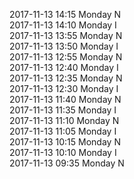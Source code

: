 2017-11-13 14:15 Monday  N  
2017-11-13 14:10 Monday  I  
2017-11-13 13:55 Monday  N  
2017-11-13 13:50 Monday  I  
2017-11-13 12:55 Monday  N  
2017-11-13 12:40 Monday  I  
2017-11-13 12:35 Monday  N  
2017-11-13 12:30 Monday  I  
2017-11-13 11:40 Monday  N  
2017-11-13 11:35 Monday  I  
2017-11-13 11:10 Monday  N  
2017-11-13 11:05 Monday  I  
2017-11-13 10:15 Monday  N  
2017-11-13 10:10 Monday  I  
2017-11-13 09:35 Monday  N  
